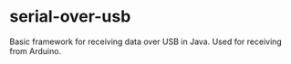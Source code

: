 # serial-over-usb
Basic framework for receiving data over USB in Java. Used for receiving from Arduino.

